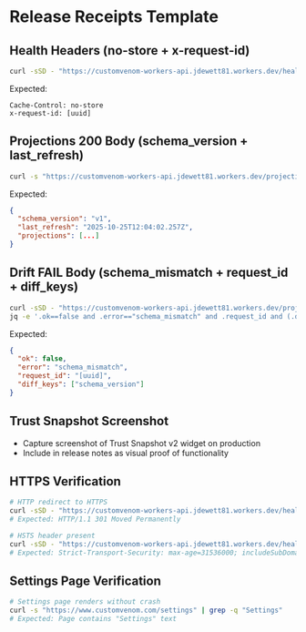 # Release Receipts Template

## Health Headers (no-store + x-request-id)

```bash
curl -sSD - "https://customvenom-workers-api.jdewett81.workers.dev/health" -o /dev/null | grep -Ei '^(cache-control: no-store|x-request-id:)'
```

Expected:

```
Cache-Control: no-store
x-request-id: [uuid]
```

## Projections 200 Body (schema_version + last_refresh)

```bash
curl -s "https://customvenom-workers-api.jdewett81.workers.dev/projections?week=2025-06" | jq '.schema_version and .last_refresh'
```

Expected:

```json
{
  "schema_version": "v1",
  "last_refresh": "2025-10-25T12:04:02.257Z",
  "projections": [...]
}
```

## Drift FAIL Body (schema_mismatch + request_id + diff_keys)

```bash
curl -sSD - "https://customvenom-workers-api.jdewett81.workers.dev/projections?simulate_drift=1" -o /tmp/drift.json
jq -e '.ok==false and .error=="schema_mismatch" and .request_id and (.diff_keys|index("schema_version"))' /tmp/drift.json
```

Expected:

```json
{
  "ok": false,
  "error": "schema_mismatch",
  "request_id": "[uuid]",
  "diff_keys": ["schema_version"]
}
```

## Trust Snapshot Screenshot

- Capture screenshot of Trust Snapshot v2 widget on production
- Include in release notes as visual proof of functionality

## HTTPS Verification

```bash
# HTTP redirect to HTTPS
curl -sSD - "https://customvenom-workers-api.jdewett81.workers.dev/health" | head -1
# Expected: HTTP/1.1 301 Moved Permanently

# HSTS header present
curl -sSD - "https://customvenom-workers-api.jdewett81.workers.dev/health" | grep -i strict-transport-security
# Expected: Strict-Transport-Security: max-age=31536000; includeSubDomains; preload
```

## Settings Page Verification

```bash
# Settings page renders without crash
curl -s "https://www.customvenom.com/settings" | grep -q "Settings"
# Expected: Page contains "Settings" text
```
